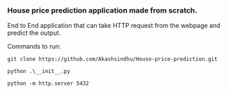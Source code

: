 ### House price prediction application made from scratch. 

End to End application that can take HTTP request from the webpage and predict the output.

Commands to run:

`git clone https://github.com/Akashsindhu/House-price-prediction.git`

`python .\__init__.py`

`python -m http.server 5432`
